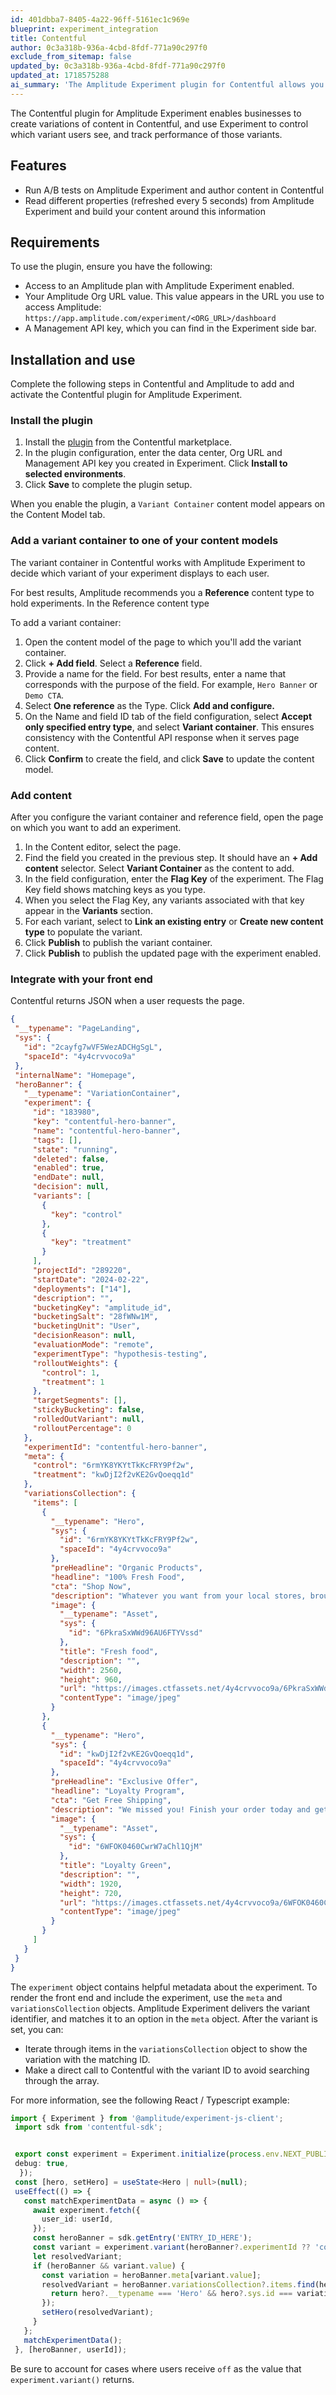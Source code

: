 ```yaml
---
id: 401dbba7-8405-4a22-96ff-5161ec1c969e
blueprint: experiment_integration
title: Contentful
author: 0c3a318b-936a-4cbd-8fdf-771a90c297f0
exclude_from_sitemap: false
updated_by: 0c3a318b-936a-4cbd-8fdf-771a90c297f0
updated_at: 1718575288
ai_summary: 'The Amplitude Experiment plugin for Contentful allows you to run A/B tests on Amplitude Experiment and manage content variations in Contentful. By integrating the plugin, you can control which variant users see and track their performance. To use this functionality, ensure you have access to an Amplitude plan with Experiment enabled, and follow the installation steps outlined in the documentation. By setting up variant containers, adding content, and integrating with your front end, you can effectively manage experiments and deliver tailored content to your users based on their interactions.'
---
```

The Contentful plugin for Amplitude Experiment enables businesses to create variations of content in Contentful, and use Experiment to control which variant users see, and track performance of those variants.

## Features

- Run A/B tests on Amplitude Experiment and author content in Contentful
- Read different properties (refreshed every 5 seconds) from Amplitude Experiment and build your content around this information

## Requirements

To use the plugin, ensure you have the following:

- Access to an Amplitude plan with Amplitude Experiment enabled.
- Your Amplitude Org URL value. This value appears in the URL you use to access Amplitude: `https://app.amplitude.com/experiment/<ORG_URL>/dashboard`
- A Management API key, which you can find in the Experiment side bar.

## Installation and use

Complete the following steps in Contentful and Amplitude to add and activate the Contentful plugin for Amplitude Experiment.

### Install the plugin

1. Install the [plugin](https://www.contentful.com/marketplace/app/amplitude-experiment/) from the Contentful marketplace.
2. In the plugin configuration, enter the data center, Org URL and Management API key you created in Experiment. Click **Install to selected environments**.
3. Click **Save** to complete the plugin setup.

When you enable the plugin, a `Variant Container` content model appears on the Content Model tab.

### Add a variant container to one of your content models

The variant container in Contentful works with Amplitude Experiment to decide which variant of your experiment displays to each user.

For best results, Amplitude recommends you a **Reference** content type to hold experiments. In the Reference content type

To add a variant container:

1. Open the content model of the page to which you'll add the variant container.
2. Click **+ Add field**. Select a **Reference** field.
3. Provide a name for the field. For best results, enter a name that corresponds with the purpose of the field. For example, `Hero Banner` or `Demo CTA`.
4. Select **One reference** as the Type. Click **Add and configure.**
5. On the Name and field ID tab of the field configuration, select **Accept only specified entry type**, and select **Variant container**. This ensures consistency with the Contentful API response when it serves page content.
6. Click **Confirm** to create the field, and click **Save** to update the content model.

### Add content

After you configure the variant container and reference field, open the page on which you want to add an experiment.

1. In the Content editor, select the page.
2. Find the field you created in the previous step. It should have an **+ Add content** selector. Select **Variant Container** as the content to add.
3. In the field configuration, enter the **Flag Key** of the experiment. The Flag Key field shows matching keys as you type.
4. When you select the Flag Key, any variants associated with that key appear in the **Variants** section.
5. For each variant, select to **Link an existing entry** or **Create new content type** to populate the variant.
6. Click **Publish** to publish the variant container.
7. Click **Publish** to publish the updated page with the experiment enabled.

### Integrate with your front end

Contentful returns JSON when a user requests the page.

```json
{
 "__typename": "PageLanding",
 "sys": {
   "id": "2cayfg7wVF5WezADCHgSgL",
   "spaceId": "4y4crvvoco9a"
 },
 "internalName": "Homepage",
 "heroBanner": {
   "__typename": "VariationContainer",
   "experiment": {
     "id": "183980",
     "key": "contentful-hero-banner",
     "name": "contentful-hero-banner",
     "tags": [],
     "state": "running",
     "deleted": false,
     "enabled": true,
     "endDate": null,
     "decision": null,
     "variants": [
       {
         "key": "control"
       },
       {
         "key": "treatment"
       }
     ],
     "projectId": "289220",
     "startDate": "2024-02-22",
     "deployments": ["14"],
     "description": "",
     "bucketingKey": "amplitude_id",
     "bucketingSalt": "28fWNw1M",
     "bucketingUnit": "User",
     "decisionReason": null,
     "evaluationMode": "remote",
     "experimentType": "hypothesis-testing",
     "rolloutWeights": {
       "control": 1,
       "treatment": 1
     },
     "targetSegments": [],
     "stickyBucketing": false,
     "rolledOutVariant": null,
     "rolloutPercentage": 0
   },
   "experimentId": "contentful-hero-banner",
   "meta": {
     "control": "6rmYK8YKYtTkKcFRY9Pf2w",
     "treatment": "kwDjI2f2vKE2GvQoeqq1d"
   },
   "variationsCollection": {
     "items": [
       {
         "__typename": "Hero",
         "sys": {
           "id": "6rmYK8YKYtTkKcFRY9Pf2w",
           "spaceId": "4y4crvvoco9a"
         },
         "preHeadline": "Organic Products",
         "headline": "100% Fresh Food",
         "cta": "Shop Now",
         "description": "Whatever you want from your local stores, brought right to your door. \t\t\t\t\t\t\t",
         "image": {
           "__typename": "Asset",
           "sys": {
             "id": "6PkraSxWWd96AU6FTYVssd"
           },
           "title": "Fresh food",
           "description": "",
           "width": 2560,
           "height": 960,
           "url": "https://images.ctfassets.net/4y4crvvoco9a/6PkraSxWWd96AU6FTYVssd/69b8d7f7cabb9f578097d50f2bf8aa70/Hero-3-1-scaled.jpg",
           "contentType": "image/jpeg"
         }
       },
       {
         "__typename": "Hero",
         "sys": {
           "id": "kwDjI2f2vKE2GvQoeqq1d",
           "spaceId": "4y4crvvoco9a"
         },
         "preHeadline": "Exclusive Offer",
         "headline": "Loyalty Program",
         "cta": "Get Free Shipping",
         "description": "We missed you! Finish your order today and get free shipping when you join our loyalty program.",
         "image": {
           "__typename": "Asset",
           "sys": {
             "id": "6WFOK0460CwrW7aChl1QjM"
           },
           "title": "Loyalty Green",
           "description": "",
           "width": 1920,
           "height": 720,
           "url": "https://images.ctfassets.net/4y4crvvoco9a/6WFOK0460CwrW7aChl1QjM/e52fb2129b848203f6006ff9881309d9/Hero-_-loyalty-green.jpg",
           "contentType": "image/jpeg"
         }
       }
     ]
   }
 }
}
```

The `experiment` object contains helpful metadata about the experiment. To render the front end and include the experiment, use the `meta` and `variationsCollection` objects. Amplitude Experiment delivers the variant identifier, and matches it to an option in the `meta` object. After the variant is set, you can:

- Iterate through items in the `variationsCollection` object to show the variation with the matching ID. 
- Make a direct call to Contentful with the variant ID to avoid searching through the array.

For more information, see the following React / Typescript example:

```typescript
import { Experiment } from '@amplitude/experiment-js-client';
 import sdk from 'contentful-sdk';


 export const experiment = Experiment.initialize(process.env.NEXT_PUBLIC_AMPLITUDE_EXPERIMENT_CLIENT_KEY || "", {
 debug: true,
  });
 const [hero, setHero] = useState<Hero | null>(null);
 useEffect(() => {
   const matchExperimentData = async () => {
     await experiment.fetch({
       user_id: userId,
     });
     const heroBanner = sdk.getEntry('ENTRY_ID_HERE');
     const variant = experiment.variant(heroBanner?.experimentId ?? 'control');
     let resolvedVariant;
     if (heroBanner && variant.value) {
       const variation = heroBanner.meta[variant.value];
       resolvedVariant = heroBanner.variationsCollection?.items.find(hero => {
         return hero?.__typename === 'Hero' && hero?.sys.id === variation;
       });
       setHero(resolvedVariant);
     }
   };
   matchExperimentData();
 }, [heroBanner, userId]);
```

Be sure to account for cases where users receive `off` as the value that `experiment.variant()` returns.